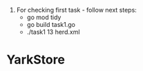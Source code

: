 1. For checking first task - follow next steps:
   -  go mod tidy
   -  go build task1.go
   -  ./task1 13 herd.xml
# YarkStore
